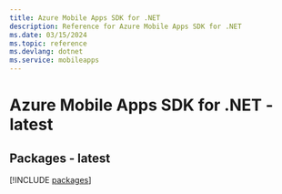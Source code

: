 ```yaml
---
title: Azure Mobile Apps SDK for .NET
description: Reference for Azure Mobile Apps SDK for .NET
ms.date: 03/15/2024
ms.topic: reference
ms.devlang: dotnet
ms.service: mobileapps
---
```

# Azure Mobile Apps SDK for .NET - latest
## Packages - latest
[!INCLUDE [packages](mobile-apps-index.md)]